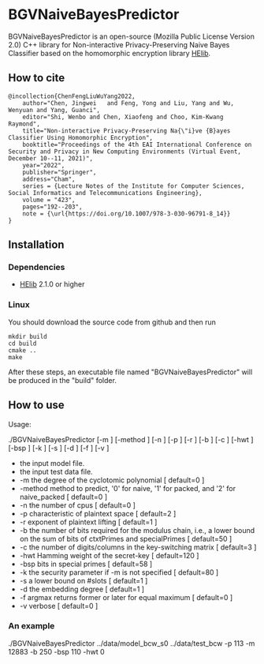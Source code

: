 # BGVNaiveBayesPredictor #

BGVNaiveBayesPredictor is an open-source (Mozilla Public License Version 2.0) C++ library for Non-interactive Privacy-Preserving Naive Bayes Classifier based on the homomorphic encryption library [HElib][1].


## How to cite ##

	@incollection{ChenFengLiuWuYang2022,
		author="Chen, Jingwei 	and Feng, Yong and Liu, Yang and Wu, Wenyuan and Yang, Guanci",
		editor="Shi, Wenbo and Chen, Xiaofeng and Choo, Kim-Kwang Raymond",
		title="Non-interactive Privacy-Preserving Na{\"i}ve {B}ayes	Classifier Using Homomorphic Encryption",
		booktitle="Proceedings of the 4th EAI International Conference on Security and Privacy in New Computing Environments (Virtual Event, December 10--11, 2021)",
		year="2022",
		publisher="Springer",
		address="Cham",
		series = {Lecture Notes of the Institute for Computer Sciences, Social Informatics and Telecommunications Engineering},
		volume = "423", 
		pages="192--203",
		note = {\url{https://doi.org/10.1007/978-3-030-96791-8_14}}
	}



## Installation ##

### Dependencies ###

- [HElib][1] 2.1.0 or higher 

### Linux  ###

You should download the source code from github and then run

    mkdir build
    cd build
    cmake ..
    make
    
After these steps, an executable file named "BGVNaiveBayesPredictor" will be produced in the "build" folder.

## How to use ##

Usage: 

./BGVNaiveBayesPredictor [-m <arg>] [-method <arg>] [-n <arg>] [-p <arg>] [-r <arg>] [-b <arg>] [-c <arg>] [-hwt <arg>] [-bsp <arg>] [-k <arg>] [-s <arg>] [-d <arg>] [-f <arg>] [-v <arg>] <input-file1> <input-file2>                                                                                            

* <input-file1> the input model file. 
* <input-file2> the input test data file.                                                                
*  -m           the degree of the cyclotomic polynomial [ default=0 ] 
*  -method      method to predict, '0' for naive, '1' for packed, and '2' for naive_packed [ default=0 ]  
*  -n           the number of cpus [ default=0 ]                                                          
*  -p           characteristic of plaintext space [ default=2 ]                                           
*  -r           exponent of plaintext lifting [ default=1 ]                                               
*  -b           the number of bits required for the modulus chain, i.e., a lower bound on the sum of bits of ctxtPrimes and specialPrimes [ default=50 ]
*  -c           the number of digits/columns in the key-switching matrix [ default=3 ]                                
*  -hwt         Hamming weight of the secret-key [ default=120 ]                                          
*  -bsp         bits in special primes [ default=58 ]                                                     
*  -k           the security parameter if -m is not specified [ default=80 ]
*  -s           a lower bound on #slots [ default=1 ]
*  -d           the embedding degree [ default=1 ] 
*  -f           argmax returns former or later for equal maximum [ default=0 ]                            
*  -v           verbose [ default=0 ]
 

### An example ###
./BGVNaiveBayesPredictor ../data/model_bcw_s0 ../data/test_bcw -p 113 -m 12883 -b 250 -bsp 110 -hwt 0
     
    
[1]: https://github.com/homenc/HElib    "HElib"

